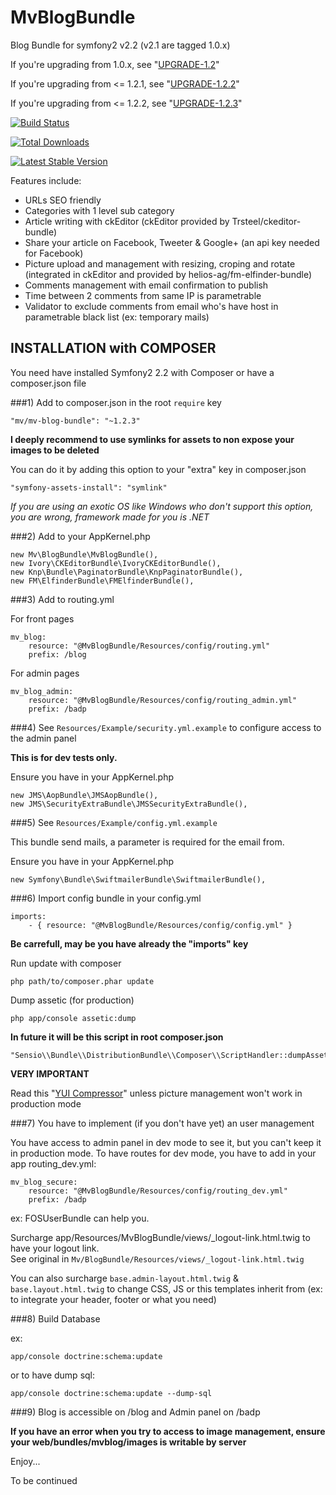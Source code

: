 MvBlogBundle
============

Blog Bundle for symfony2 v2.2 (v2.1 are tagged 1.0.x)

If you're upgrading from 1.0.x, see "[UPGRADE-1.2](https://github.com/phpmike/MvBlogBundle/blob/master/Resources/Doc/UPGRADE-1.2.markdown)"

If you're upgrading from <= 1.2.1, see "[UPGRADE-1.2.2](https://github.com/phpmike/MvBlogBundle/blob/master/Resources/Doc/UPGRADE-1.2.2.markdown)"

If you're upgrading from <= 1.2.2, see "[UPGRADE-1.2.3](https://github.com/phpmike/MvBlogBundle/blob/master/Resources/Doc/UPGRADE-1.2.3.markdown)"

[![Build Status](https://secure.travis-ci.org/phpmike/MvBlogBundle.png)](http://travis-ci.org/phpmike/MvBlogBundle)

[![Total Downloads](https://poser.pugx.org/mv/mv-blog-bundle/d/total.png)](https://packagist.org/packages/mv/mv-blog-bundle)

[![Latest Stable Version](https://poser.pugx.org/mv/mv-blog-bundle/version.png)](https://packagist.org/packages/mv/mv-blog-bundle)

Features include:

- URLs SEO friendly
- Categories with 1 level sub category
- Article writing with ckEditor (ckEditor provided by Trsteel/ckeditor-bundle)
- Share your article on Facebook, Tweeter & Google+ (an api key needed for Facebook)
- Picture upload and management with resizing, croping and rotate (integrated in ckEditor and provided by helios-ag/fm-elfinder-bundle)
- Comments management with email confirmation to publish
- Time between 2 comments from same IP is parametrable
- Validator to exclude comments from email who's have host in parametrable black list (ex: temporary mails)

INSTALLATION with COMPOSER
--------------------------

You need have installed Symfony2 2.2 with Composer or have a composer.json file

###1)  Add to composer.json in the root `require` key  

    "mv/mv-blog-bundle": "~1.2.3"

**I deeply recommend to use symlinks for assets to non expose your images to be deleted**

You can do it by adding this option to your "extra" key in composer.json

    "symfony-assets-install": "symlink"

*If you are using an exotic OS like Windows who don't support this option, you are wrong, framework made for you is .NET*

###2)  Add to your AppKernel.php

    new Mv\BlogBundle\MvBlogBundle(),
    new Ivory\CKEditorBundle\IvoryCKEditorBundle(),
    new Knp\Bundle\PaginatorBundle\KnpPaginatorBundle(),
    new FM\ElfinderBundle\FMElfinderBundle(),

###3)  Add to routing.yml

For front pages

    mv_blog:
        resource: "@MvBlogBundle/Resources/config/routing.yml"
        prefix: /blog

For admin pages

    mv_blog_admin:
        resource: "@MvBlogBundle/Resources/config/routing_admin.yml"
        prefix: /badp

###4)  See `Resources/Example/security.yml.example` to configure access to the admin panel

**This is for dev tests only.**

Ensure you have in your AppKernel.php

    new JMS\AopBundle\JMSAopBundle(),
    new JMS\SecurityExtraBundle\JMSSecurityExtraBundle(),

###5)  See `Resources/Example/config.yml.example`

This bundle send mails, a parameter is required for the email from.

Ensure you have in your AppKernel.php

    new Symfony\Bundle\SwiftmailerBundle\SwiftmailerBundle(),

###6)  Import config bundle in your config.yml

    imports:
        - { resource: "@MvBlogBundle/Resources/config/config.yml" }

**Be carrefull, may be you have already the "imports" key**

Run update with composer

    php path/to/composer.phar update

Dump assetic (for production)
    
    php app/console assetic:dump

**In future it will be this script in root composer.json**

    "Sensio\\Bundle\\DistributionBundle\\Composer\\ScriptHandler::dumpAssetic"

**VERY IMPORTANT**

Read this "[YUI Compressor](http://symfony.com/doc/current/cookbook/assetic/yuicompressor.html)" unless picture management won't work in production mode

###7)  You have to implement (if you don't have yet) an user management

You have access to admin panel in dev mode to see it, but you can't keep it in production mode.
To have routes for dev mode, you have to add in your app routing_dev.yml:

    mv_blog_secure:
        resource: "@MvBlogBundle/Resources/config/routing_dev.yml"
        prefix: /badp

ex: FOSUserBundle can help you.

Surcharge app/Resources/MvBlogBundle/views/_logout-link.html.twig to have your logout link.  
See original in `Mv/BlogBundle/Resources/views/_logout-link.html.twig`

You can also surcharge `base.admin-layout.html.twig` & `base.layout.html.twig` to change CSS, JS or this templates inherit from (ex: to integrate your header, footer or what you need)

###8)  Build Database

ex:

    app/console doctrine:schema:update

or to have dump sql:

    app/console doctrine:schema:update --dump-sql

###9)  Blog is accessible on /blog and Admin panel on /badp

**If you have an error when you try to access to image management, ensure your web/bundles/mvblog/images is writable by server**

Enjoy...

To be continued